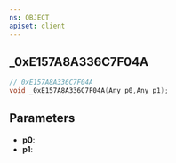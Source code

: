 ```yaml
---
ns: OBJECT
apiset: client
---
```

## _0xE157A8A336C7F04A

```c
// 0xE157A8A336C7F04A
void _0xE157A8A336C7F04A(Any p0,Any p1);
```


## Parameters
* **p0**:
* **p1**: